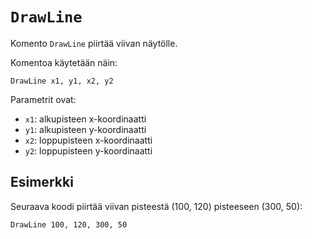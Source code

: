 `DrawLine`
==========

Komento `DrawLine` piirtää viivan näytölle.

Komentoa käytetään näin:

    DrawLine x1, y1, x2, y2
    
Parametrit ovat:

* `x1`: alkupisteen x-koordinaatti
* `y1`: alkupisteen y-koordinaatti
* `x2`: loppupisteen x-koordinaatti
* `y2`: loppupisteen y-koordinaatti

Esimerkki
----------

Seuraava koodi piirtää viivan pisteestä (100, 120) pisteeseen (300, 50):

    DrawLine 100, 120, 300, 50